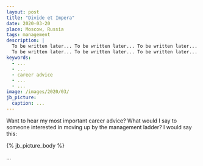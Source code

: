 ```yaml
---
layout: post
title: "Divide et Impera"
date: 2020-03-20
place: Moscow, Russia
tags: management
description: |
  To be written later... To be written later... To be written later...
  To be written later... To be written later... To be written later...
keywords:
  - ...
  - ...
  - career advice
  - ...
  - ...
image: /images/2020/03/
jb_picture:
  caption: ...
---
```


Want to hear my most important career advice? What would I say to someone
interested in moving up by the management ladder? I would say this:

<!--more-->

{% jb_picture_body %}

...
